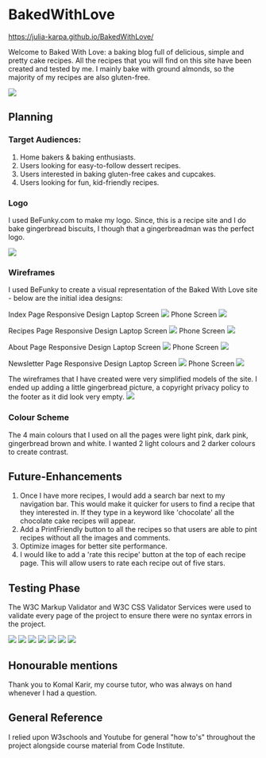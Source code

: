 # BakedWithLove
https://julia-karpa.github.io/BakedWithLove/

Welcome to Baked With Love: a baking blog full of delicious, simple and pretty cake recipes. All the recipes that you will find on this site have been created and tested by me. I mainly bake with ground almonds, so the majority of my recipes are also gluten-free.

<img src="/assets/screeenshots/websiteresponsiveness.png">

## Planning
### Target Audiences:
1. Home bakers & baking enthusiasts.
2. Users looking for easy-to-follow dessert recipes.
3. Users interested in baking gluten-free cakes and cupcakes.
4. Users looking for fun, kid-friendly recipes.

### Logo
I used BeFunky.com to make my logo. Since, this is a recipe site and I do bake gingerbread biscuits, I though that a gingerbreadman was the perfect logo.

<img src="/assets/screeenshots/makinglogo.png">


### Wireframes
I used BeFunky to create a visual representation of the Baked With Love site - below are the initial idea designs:

Index Page Responsive Design
Laptop Screen
<img src="/assets/screeenshots/index page layout.jpg">
Phone Screen
<img src="/assets/screeenshots/indexphonepagelayout.jpg">

Recipes Page Responsive Design
Laptop Screen 
<img src="/assets/screeenshots/recipes page layout.jpg">
Phone Screen
<img src="/assets/screeenshots/recipesphonepagelayout.jpg">

About Page Responsive Design
Laptop Screen
<img src="/assets/screeenshots/about me page layout.jpg">
Phone Screen
<img src="/assets/screeenshots/aboutphonepagelayout.jpg">

Newsletter Page Responsive Design
Laptop Screen
<img src="/assets/screeenshots/newsletter page layout.jpg">
Phone Screen
<img src="/assets/screeenshots/newsletterphonepagelayout.jpg">

The wireframes that I have created were very simplified models of the site. I ended up adding a little gingerbread picture, a copyright privacy policy to the footer as it did look very empty.
<img src="/assets/screeenshots/footerscreenshot.png">

### Colour Scheme
The 4 main colours that I used on all the pages were light pink, dark pink, gingerbread brown and white. I wanted 2 light colours and 2 darker colours to create contrast.

## Future-Enhancements
1. Once I have more recipes, I would add a search bar next to my navigation bar. This would make it quicker for users to find a recipe that they interested in. If they type in a keyword like 'chocolate' all the chocolate cake recipes will appear.
2. Add a PrintFriendly button to all the recipes so that users are able to pint recipes without all the images and comments.
3. Optimize images for better site performance.
4. I would like to add a 'rate this recipe' button at the top of each recipe page. This will allow users to rate each recipe out of five stars.

## Testing Phase
The W3C Markup Validator and W3C CSS Validator Services were used to validate every page of the project to ensure there were no syntax errors in the project.

<img src="/assets/screeenshots/indexerrors.png">
<img src="/assets/screeenshots/abouterrors.png">
<img src="/assets/screeenshots/contacterrors.png">
<img src="/assets/screeenshots/recipeserrors.png">
<img src="/assets/screeenshots/newslettererrors.png">
<img src="/assets/screeenshots/cssnoerrors.png">

<img src="/assets/screeenshots/Screenshot 2024-03-25 095300.png">

## Honourable mentions
Thank you to Komal Karir, my course tutor, who was always on hand whenever I had a question.

## General Reference
I relied upon W3schools and Youtube for general "how to's" throughout the project alongside course material from Code Institute.






